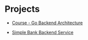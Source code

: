 # Projects

- [Course - Go Backend Architecture](https://github.com/danhbuidcn/go_backend_api)

- [Simple Bank Backend Service](https://github.com/danhbuidcn/simple_bank)
